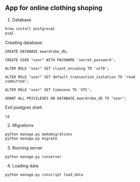 ## App for online clothing shoping

1. Database
```bash
brew install postgresql
psql
```

Creating database:
```
CREATE DATABASE ewardrobe_db;

CREATE USER "user" WITH PASSWORD 'secret_password';

ALTER ROLE "user" SET client_encoding TO 'utf8';

ALTER ROLE "user" SET default_transaction_isolation TO 'read committed';

ALTER ROLE "user" SET timezone TO 'UTC';

GRANT ALL PRIVILEGES ON DATABASE ewardrobe_db TO "user";
```

Exit postgres shell:
```
\q
```

2. Migrations
```bash
python manage.py makemigrations
python manage.py migrate
```

3. Running server
```
python manage.py runserver
```

4. Loading data
```
python manage.py runscript load_data
```